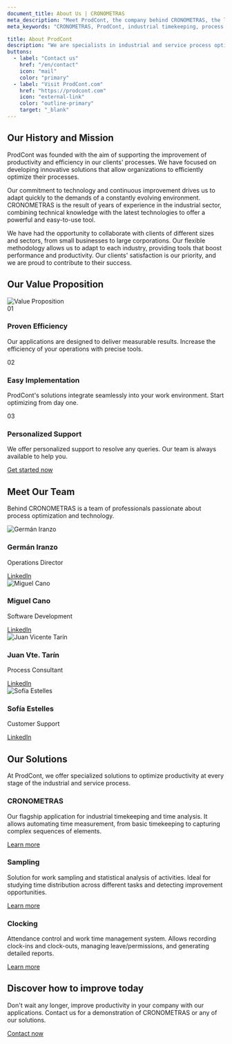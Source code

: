 ```yaml
---
document_title: About Us | CRONOMETRAS
meta_description: "Meet ProdCont, the company behind CRONOMETRAS, the leading application for industrial timekeeping and process optimization."
meta_keywords: "CRONOMETRAS, ProdCont, industrial timekeeping, process optimization, industrial efficiency, production control"

title: About ProdCont
description: "We are specialists in industrial and service process optimization, creators of CRONOMETRAS, the definitive solution for timekeeping and time analysis."
buttons:
  - label: "Contact us"
    href: "/en/contact"
    icon: "mail"
    color: "primary"
  - label: "Visit ProdCont.com"
    href: "https://prodcont.com"
    icon: "external-link"
    color: "outline-primary"
    target: "_blank"
---
```


<div class="container py-10">
  <div class="row justify-center">
    <div class="md:col-10 lg:col-8">
      <div class="mb-10">
        <h2 class="mb-4">Our History and Mission</h2>
        <p class="mb-6">ProdCont was founded with the aim of supporting the improvement of productivity and efficiency in our clients' processes. We have focused on developing innovative solutions that allow organizations to efficiently optimize their processes.</p>
        <p class="mb-6">Our commitment to technology and continuous improvement drives us to adapt quickly to the demands of a constantly evolving environment. CRONOMETRAS is the result of years of experience in the industrial sector, combining technical knowledge with the latest technologies to offer a powerful and easy-to-use tool.</p>
        <p>We have had the opportunity to collaborate with clients of different sizes and sectors, from small businesses to large corporations. Our flexible methodology allows us to adapt to each industry, providing tools that boost performance and productivity. Our clients' satisfaction is our priority, and we are proud to contribute to their success.</p>
      </div>
    </div>
  </div>
</div>

<div class="py-16">
  <div class="container">
    <div class="row justify-center">
      <div class="md:col-10 lg:col-8 text-center">
        <h2 class="mb-4">Our Value Proposition</h2>
        <img src="/images/propuesta de valor.jpg" alt="Value Proposition" class="mb-10 mx-auto">
      </div>
    </div>
    
  <div class="row justify-center">
    <div class="md:col-4 mb-8">
      <div class="p-6 h-full dark:bg-gray-700 dark:text-white rounded-lg">
        <div class="mb-4 text-accent">
          <span class="text-2xl font-bold">01</span>
        </div>
        <h3 class="h4 mb-4">Proven Efficiency</h3>
        <p>Our applications are designed to deliver measurable results. Increase the efficiency of your operations with precise tools.</p>
      </div>
    </div>
    <div class="md:col-4 mb-8">
      <div class="p-6 h-full dark:bg-gray-700 dark:text-white rounded-lg">
        <div class="mb-4 text-accent">
          <span class="text-2xl font-bold">02</span>
        </div>
        <h3 class="h4 mb-4">Easy Implementation</h3>
        <p>ProdCont's solutions integrate seamlessly into your work environment. Start optimizing from day one.</p>
      </div>
    </div>
    <div class="md:col-4 mb-8">
      <div class="p-6 h-full dark:bg-gray-700 dark:text-white rounded-lg">
        <div class="mb-4 text-accent">
          <span class="text-2xl font-bold">03</span>
        </div>
        <h3 class="h4 mb-4">Personalized Support</h3>
        <p>We offer personalized support to resolve any queries. Our team is always available to help you.</p>
      </div>
    </div>
  </div>
  <div class="row justify-center mt-8">
    <div class="md:col-4 text-center">
      <a href="/en/contact" class="btn-primary bg-accent text-white hover:bg-accent/90 dark:border-white/10 dark:border">Get started now</a>
    </div>
  </div>
</div>
</div>

<div class="container py-16">
  <div class="row justify-center">
    <div class="md:col-10 lg:col-8 text-center mb-10">
      <h2 class="mb-4">Meet Our Team</h2>
      <p class="mb-6">Behind CRONOMETRAS is a team of professionals passionate about process optimization and technology.</p>
    </div>
  </div>
  <div class="row justify-center">
    <div class="sm:col-6 md:col-3 mb-8">
      <div class="text-center">
        <img src="/images/team/german.png" alt="Germán Iranzo" class="rounded-full w-32 h-32 object-cover mx-auto mb-4">
        <h3 class="h5 mb-2">Germán Iranzo</h3>
        <p class="text-sm text-gray-600 mb-2">Operations Director</p>
        <a href="https://www.linkedin.com/in/germ%C3%A1n-iranzo-5733b449/" target="_blank" class="btn-primary btn-sm w-full md:w-auto bg-accent text-white hover:bg-accent/90 dark:border-white/10 dark:border mb-4 md:mb-0 md:mr-4">LinkedIn</a>
      </div>
    </div>
    <div class="sm:col-6 md:col-3 mb-8">
      <div class="text-center">
        <img src="/images/team/miguel.png" alt="Miguel Cano" class="rounded-full w-32 h-32 object-cover mx-auto mb-4">
        <h3 class="h5 mb-2">Miguel Cano</h3>
        <p class="text-sm text-gray-600 mb-2">Software Development</p>
        <a href="https://www.linkedin.com/in/miguel-cano-otero/" target="_blank" class="btn-primary btn-sm w-full md:w-auto bg-accent text-white hover:bg-accent/90 dark:border-white/10 dark:border mb-4 md:mb-0 md:mr-4">LinkedIn</a>
      </div>
    </div>
    <div class="sm:col-6 md:col-3 mb-8">
      <div class="text-center">
        <img src="/images/team/juanvi.png" alt="Juan Vicente Tarín" class="rounded-full w-32 h-32 object-cover mx-auto mb-4">
        <h3 class="h5 mb-2">Juan Vte. Tarín</h3>
        <p class="text-sm text-gray-600 mb-2">Process Consultant</p>
        <a href="https://www.linkedin.com/in/juan-vicente-tar%C3%ADn-2a384520/" target="_blank" class="btn-primary btn-sm w-full md:w-auto bg-accent text-white hover:bg-accent/90 dark:border-white/10 dark:border mb-4 md:mb-0 md:mr-4">LinkedIn</a>
      </div>
    </div>
    <div class="sm:col-6 md:col-3 mb-8">
      <div class="text-center">
        <img src="/images/team/sofia.png" alt="Sofía Estelles" class="rounded-full w-32 h-32 object-cover mx-auto mb-4">
        <h3 class="h5 mb-2">Sofía Estelles</h3>
        <p class="text-sm text-gray-600 mb-2">Customer Support</p>
        <a href="https://www.linkedin.com/in/sofia-estelles-miguel-961aba18" target="_blank" class="btn-primary btn-sm w-full md:w-auto bg-accent text-white hover:bg-accent/90 dark:border-white/10 dark:border mb-4 md:mb-0 md:mr-4">LinkedIn</a>
      </div>
    </div>
  </div>
</div>

<div class="py-16">
  <div class="container">
    <div class="row justify-center">
      <div class="md:col-10 lg:col-8 text-center">
        <h2 class="mb-8 dark:text-white">Our Solutions</h2>
        <p class="mb-10 dark:text-gray-200">At ProdCont, we offer specialized solutions to optimize productivity at every stage of the industrial and service process.</p>
      </div>
    </div>
    <div class="row justify-center">
      <div class="md:col-4 mb-8">
        <div class="bg-white dark:bg-gray-700 p-8 rounded-lg shadow-md h-full">
          <h3 class="h4 mb-4 dark:text-white">CRONOMETRAS</h3>
          <p class="mb-4 dark:text-gray-200">Our flagship application for industrial timekeeping and time analysis. It allows automating time measurement, from basic timekeeping to capturing complex sequences of elements.</p>
          <a href="/" class="btn-primary btn-sm dark:border-white/10 dark:border">Learn more</a>
        </div>
      </div>
      <div class="md:col-4 mb-8">
        <div class="bg-white dark:bg-gray-700 p-8 rounded-lg shadow-md h-full">
          <h3 class="h4 mb-4 dark:text-white">Sampling</h3>
          <p class="mb-4 dark:text-gray-200">Solution for work sampling and statistical analysis of activities. Ideal for studying time distribution across different tasks and detecting improvement opportunities.</p>
          <a href="https://prodcont.com/muestreo/" target="_blank" class="btn-primary btn-sm dark:border-white/10 dark:border">Learn more</a>
        </div>
      </div>
      <div class="md:col-4 mb-8">
        <div class="bg-white dark:bg-gray-700 p-8 rounded-lg shadow-md h-full">
          <h3 class="h4 mb-4 dark:text-white">Clocking</h3>
          <p class="mb-4 dark:text-gray-200">Attendance control and work time management system. Allows recording clock-ins and clock-outs, managing leave/permissions, and generating detailed reports.</p>
          <a href="https://prodcont.com/fichadas/" target="_blank" class="btn-primary btn-sm dark:border-white/10 dark:border">Learn more</a>
        </div>
      </div>
    </div>
  </div>
</div>

<div class="container py-16">
  <div class="row justify-center">
    <div class="md:col-10 lg:col-8 text-center">
      <h2 class="mb-4">Discover how to improve today</h2>
      <p class="mb-8">Don't wait any longer, improve productivity in your company with our applications. Contact us for a demonstration of CRONOMETRAS or any of our solutions.</p>
      <a href="/en/contact" class="btn-primary">Contact now</a>
    </div>
  </div>
</div>